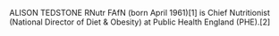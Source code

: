 ALISON TEDSTONE RNutr FAfN (born April 1961)[1] is Chief Nutritionist (National Director of Diet & Obesity) at Public Health England (PHE).[2]
